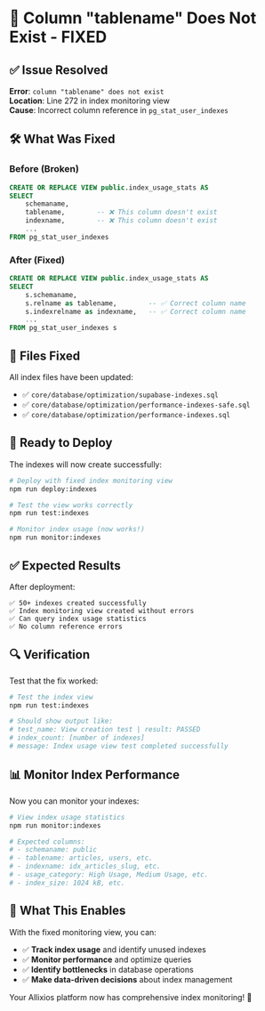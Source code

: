 # 🔧 Column "tablename" Does Not Exist - FIXED

## ✅ Issue Resolved

**Error**: `column "tablename" does not exist`  
**Location**: Line 272 in index monitoring view  
**Cause**: Incorrect column reference in `pg_stat_user_indexes`

## 🛠️ What Was Fixed

### Before (Broken)
```sql
CREATE OR REPLACE VIEW public.index_usage_stats AS
SELECT 
    schemaname,
    tablename,        -- ❌ This column doesn't exist
    indexname,        -- ❌ This column doesn't exist
    ...
FROM pg_stat_user_indexes 
```

### After (Fixed)
```sql
CREATE OR REPLACE VIEW public.index_usage_stats AS
SELECT 
    s.schemaname,
    s.relname as tablename,        -- ✅ Correct column name
    s.indexrelname as indexname,   -- ✅ Correct column name
    ...
FROM pg_stat_user_indexes s
```

## 📁 Files Fixed

All index files have been updated:
- ✅ `core/database/optimization/supabase-indexes.sql`
- ✅ `core/database/optimization/performance-indexes-safe.sql`  
- ✅ `core/database/optimization/performance-indexes.sql`

## 🚀 Ready to Deploy

The indexes will now create successfully:

```bash
# Deploy with fixed index monitoring view
npm run deploy:indexes

# Test the view works correctly
npm run test:indexes

# Monitor index usage (now works!)
npm run monitor:indexes
```

## ✅ Expected Results

After deployment:
```
✅ 50+ indexes created successfully
✅ Index monitoring view created without errors
✅ Can query index usage statistics
✅ No column reference errors
```

## 🔍 Verification

Test that the fix worked:

```bash
# Test the index view
npm run test:indexes

# Should show output like:
# test_name: View creation test | result: PASSED
# index_count: [number of indexes]
# message: Index usage view test completed successfully
```

## 📊 Monitor Index Performance

Now you can monitor your indexes:

```bash
# View index usage statistics
npm run monitor:indexes

# Expected columns:
# - schemaname: public
# - tablename: articles, users, etc.
# - indexname: idx_articles_slug, etc.
# - usage_category: High Usage, Medium Usage, etc.
# - index_size: 1024 kB, etc.
```

## 🎯 What This Enables

With the fixed monitoring view, you can:
- ✅ **Track index usage** and identify unused indexes
- ✅ **Monitor performance** and optimize queries
- ✅ **Identify bottlenecks** in database operations
- ✅ **Make data-driven decisions** about index management

Your Allixios platform now has comprehensive index monitoring! 🚀